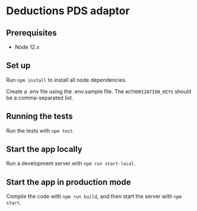 # Deductions PDS adaptor

## Prerequisites

* Node 12.x

## Set up

Run `npm install` to install all node dependencies.

Create a .env file using the .env.sample file. The `AUTHORIZATION_KEYS` should be a comma-separated list.

## Running the tests

Run the tests with `npm test`.

## Start the app locally

Run a development server with `npm run start-local`.

## Start the app in production mode

Compile the code with `npm run build`, and then start the server with `npm start`.
